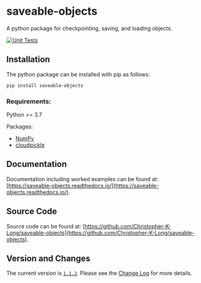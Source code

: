 # saveable-objects
A python package for checkpointing, saving, and loading objects.

[![Unit Tests](https://github.com/Christopher-K-Long/saveable-objects/actions/workflows/test-python-package.yml/badge.svg?branch=main)](https://github.com/Christopher-K-Long/saveable-objects/actions/workflows/test-python-package.yml)

## Installation

The python package can be installed with pip as follows:
```bash
pip install saveable-objects
```

### Requirements:

Python >= 3.7

Packages:

- [NumPy](https://numpy.org/)
- [cloudpickle](https://github.com/cloudpipe/cloudpickle)

## Documentation

Documentation including worked examples can be found at: [https://saveable-objects.readthedocs.io/](https://saveable-objects.readthedocs.io/).

## Source Code

Source code can be found at: [https://github.com/Christopher-K-Long/saveable-objects](https://github.com/Christopher-K-Long/saveable-objects).


## Version and Changes

The current version is [`1.1.2`](ChangeLog.md#release-112). Please see the [Change Log](ChangeLog.md) for more
details.
